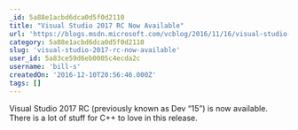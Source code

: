 ```yaml
---
_id: 5a88e1acbd6dca0d5f0d2110
title: "Visual Studio 2017 RC Now Available"
url: 'https://blogs.msdn.microsoft.com/vcblog/2016/11/16/visual-studio-2017-rc-now-available/'
category: 5a88e1acbd6dca0d5f0d2110
slug: 'visual-studio-2017-rc-now-available'
user_id: 5a83ce59d6eb0005c4ecda2c
username: 'bill-s'
createdOn: '2016-12-10T20:56:46.000Z'
tags: []
---
```


Visual Studio 2017 RC (previously known as Dev “15”) is now available. There is a lot of stuff for C++ to love in this release.
